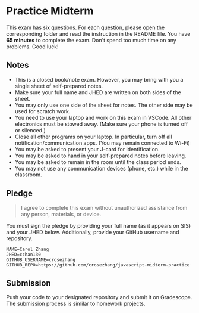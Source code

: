 # Practice Midterm

This exam has six questions. For each question, please open the corresponding folder and read the instruction in the README file. You have **65 minutes** to complete the exam. Don't spend too much time on any problems. Good luck!

## Notes

- This is a closed book/note exam. However, you may bring with you a single sheet of self-prepared notes.
- Make sure your full name and JHED are written on both sides of the sheet.
- You may only use one side of the sheet for notes. The other side may be used for scratch work.
- You need to use your laptop and work on this exam in VSCode. All other electronics must be stowed away. (Make sure your phone is turned off or silenced.)
- Close all other programs on your laptop. In particular, turn off all notification/communication apps. (You may remain connected to Wi-Fi)
- You may be asked to present your J-card for identification.
- You may be asked to hand in your self-prepared notes before leaving.
- You may be asked to remain in the room until the class period ends.
- You may not use any communication devices (phone, etc.) while in the classroom.

## Pledge 

> I agree to complete this exam without unauthorized assistance from any person, materials, or device. 

You must sign the pledge by providing your full name (as it appears on SIS) and your JHED below. Additionally, provide your GitHub username and repository.

```text
NAME=Carol Zhang
JHED=czhan130
GITHUB_USERNAME=crosezhang
GITHUB_REPO=https://github.com/crosezhang/javascript-midterm-practice
```

## Submission

Push your code to your designated repository and submit it on Gradescope. The submission process is similar to homework projects.